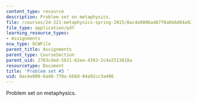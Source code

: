 ```yaml
---
content_type: resource
description: Problem set on metaphysics.
file: /courses/24-221-metaphysics-spring-2015/8ac4a9006a487f0a6b6d84a92cc3a486_MIT24_221S15_ProblemSet3.pdf
file_type: application/pdf
learning_resource_types:
- Assignments
ocw_type: OCWFile
parent_title: Assignments
parent_type: CourseSection
parent_uid: 2763cded-5621-62ea-4393-2c4e2513818a
resourcetype: Document
title: 'Problem set #3 '
uid: 8ac4a900-6a48-7f0a-6b6d-84a92cc3a486
---
```

Problem set on metaphysics.


